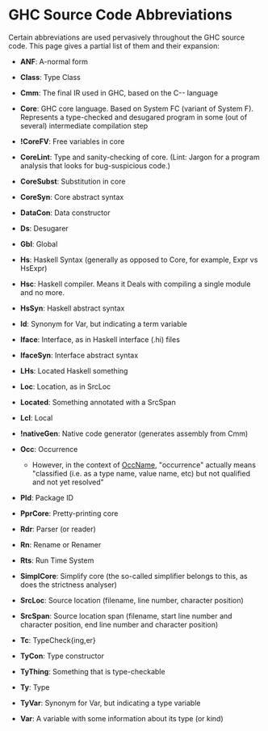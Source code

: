 # GHC Source Code Abbreviations


Certain abbreviations are used pervasively throughout the GHC source code. This page gives a partial list of them and their expansion:

- **ANF**: A-normal form

- **Class**: Type Class

- **Cmm**: The final IR used in GHC, based on the C-- language

- **Core**: GHC core language. Based on System FC (variant of System F). Represents a type-checked and desugared program in some (out of several) intermediate compilation step

- **!CoreFV**: Free variables in core

- **CoreLint**: Type and sanity-checking of core. (Lint: Jargon for a program analysis that looks for bug-suspicious code.)

- **CoreSubst**: Substitution in core

- **CoreSyn**: Core abstract syntax

- **DataCon**: Data constructor

- **Ds**: Desugarer

- **Gbl**: Global

- **Hs**: Haskell Syntax (generally as opposed to Core, for example, Expr vs HsExpr)

- **Hsc**: Haskell compiler. Means it Deals with compiling a single module and no more.

- **HsSyn**: Haskell abstract syntax

- **Id**: Synonym for Var, but indicating a term variable

- **Iface**: Interface, as in Haskell interface (.hi) files

- **IfaceSyn**: Interface abstract syntax

- **LHs**: Located Haskell something

- **Loc**: Location, as in SrcLoc

- **Located**: Something annotated with a SrcSpan

- **Lcl**: Local

- **!nativeGen**: Native code generator (generates assembly from Cmm)

- **Occ**: Occurrence

  - However, in the context of [ OccName](http://hackage.haskell.org/trac/ghc/wiki/Commentary/Compiler/RdrNameType#TheOccNametype), "occurrence" actually means "classified (i.e. as a type name, value name, etc) but not qualified and not yet resolved"

- **PId**: Package ID

- **PprCore**: Pretty-printing core

- **Rdr**: Parser (or reader)

- **Rn**: Rename or Renamer

- **Rts**: Run Time System

- **SimplCore**: Simplify core (the so-called simplifier belongs to this, as does the strictness analyser)

- **SrcLoc**: Source location (filename, line number, character position)

- **SrcSpan**: Source location span (filename, start line number and character position, end line number and character position)

- **Tc**: TypeCheck{ing,er}

- **TyCon**: Type constructor

- **TyThing**: Something that is type-checkable

- **Ty**: Type

- **TyVar**: Synonym for Var, but indicating a type variable

- **Var**: A variable with some information about its type (or kind)
